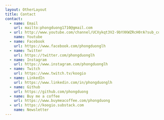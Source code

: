 ```yaml
---
layout: OtherLayout
title: Contact
contact:
  - name: Email
    url: mailto:phongduong1710@gmail.com
  - url: http://www.youtube.com/channel/UCXykqt3V2-9bYXKWZRcH0rA?sub_confirmation=1
    name: Youtube
  - name: Facebook
    url: https://www.facebook.com/phongduonglh
  - name: Twitter
    url: https://twitter.com/phongduonglh
  - name: Instagram
    url: https://www.instagram.com/phongduonglh
  - name: Twitch
    url: https://www.twitch.tv/koogio
  - name: LinkedIn
    url: https://www.linkedin.com/in/phongduonglh
  - name: Github
    url: https://github.com/phongduong
  - name: Buy me a coffee
    url: https://www.buymeacoffee.com/phongduong
  - url: https://koogio.substack.com
    name: Newsletter
---
```


<pages-Contact />
